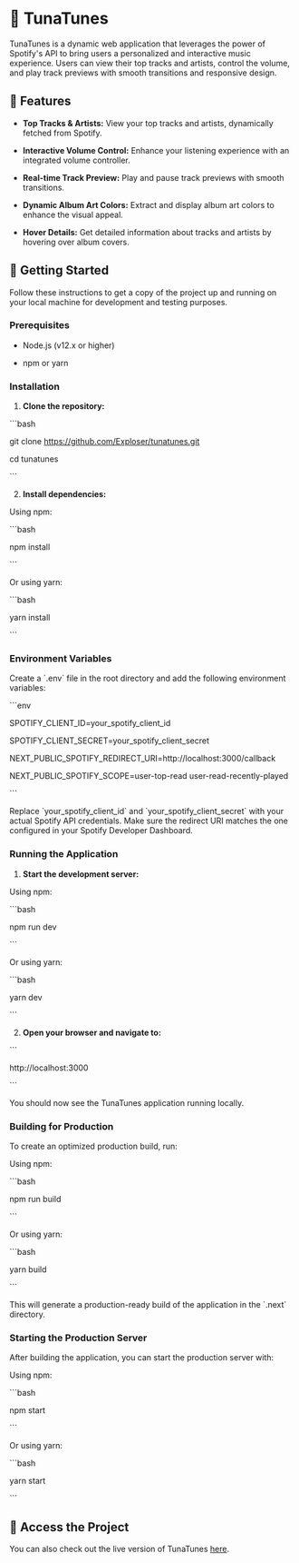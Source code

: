 # 🎵 TunaTunes



TunaTunes is a dynamic web application that leverages the power of Spotify's API to bring users a personalized and interactive music experience. Users can view their top tracks and artists, control the volume, and play track previews with smooth transitions and responsive design.



## 🌟 Features



- **Top Tracks & Artists:** View your top tracks and artists, dynamically fetched from Spotify.

- **Interactive Volume Control:** Enhance your listening experience with an integrated volume controller.

- **Real-time Track Preview:** Play and pause track previews with smooth transitions.

- **Dynamic Album Art Colors:** Extract and display album art colors to enhance the visual appeal.

- **Hover Details:** Get detailed information about tracks and artists by hovering over album covers.



## 🚀 Getting Started



Follow these instructions to get a copy of the project up and running on your local machine for development and testing purposes.



### Prerequisites



- Node.js (v12.x or higher)

- npm or yarn



### Installation



1. **Clone the repository:**



\`\`\`bash

git clone https://github.com/Exploser/tunatunes.git

cd tunatunes

\`\`\`



2. **Install dependencies:**



Using npm:



\`\`\`bash

npm install

\`\`\`



Or using yarn:



\`\`\`bash

yarn install

\`\`\`



### Environment Variables



Create a \`.env\` file in the root directory and add the following environment variables:



\`\`\`env

SPOTIFY_CLIENT_ID=your_spotify_client_id

SPOTIFY_CLIENT_SECRET=your_spotify_client_secret

NEXT_PUBLIC_SPOTIFY_REDIRECT_URI=http://localhost:3000/callback

NEXT_PUBLIC_SPOTIFY_SCOPE=user-top-read user-read-recently-played

\`\`\`



Replace \`your_spotify_client_id\` and \`your_spotify_client_secret\` with your actual Spotify API credentials. Make sure the redirect URI matches the one configured in your Spotify Developer Dashboard.



### Running the Application



1. **Start the development server:**



Using npm:



\`\`\`bash

npm run dev

\`\`\`



Or using yarn:



\`\`\`bash

yarn dev

\`\`\`



2. **Open your browser and navigate to:**



\`\`\`

http://localhost:3000

\`\`\`



You should now see the TunaTunes application running locally.



### Building for Production



To create an optimized production build, run:



Using npm:



\`\`\`bash

npm run build

\`\`\`



Or using yarn:



\`\`\`bash

yarn build

\`\`\`



This will generate a production-ready build of the application in the \`.next\` directory.



### Starting the Production Server



After building the application, you can start the production server with:



Using npm:



\`\`\`bash

npm start

\`\`\`



Or using yarn:



\`\`\`bash

yarn start

\`\`\`



## 🔗 Access the Project



You can also check out the live version of TunaTunes [here](https://exploser.info/tunatunes).
